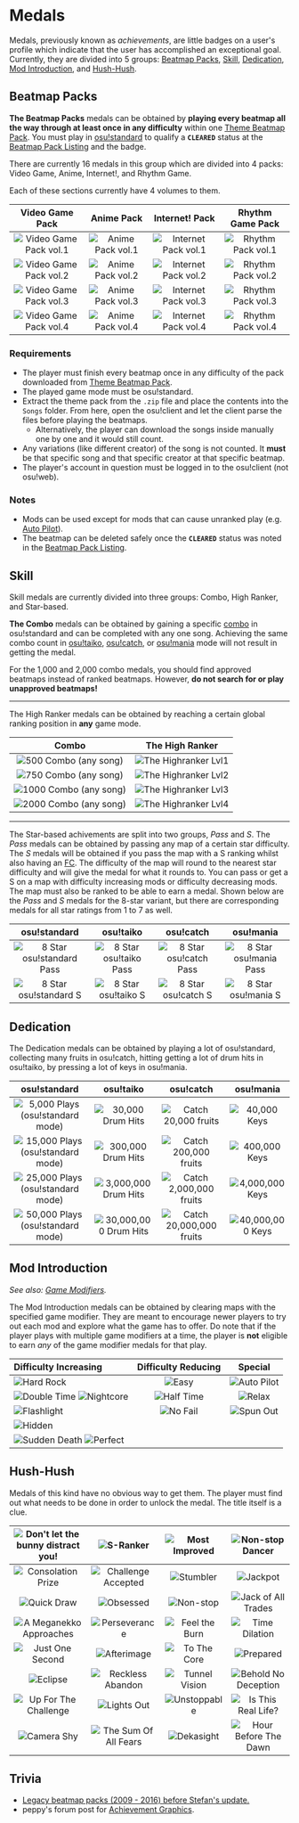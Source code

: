# Medals

Medals, previously known as *achievements*, are little badges on a user's profile which indicate that the user has accomplished an exceptional goal. Currently, they are divided into 5 groups: [Beatmap Packs](#beatmap-packs), [Skill](#skill), [Dedication](#dedication), [Mod Introduction](#mod-introduction), and [Hush-Hush](#hush-hush).

## Beatmap Packs

**The Beatmap Packs** medals can be obtained by **playing every beatmap all the way through at least once in any difficulty** within one [Theme Beatmap Pack](https://osu.ppy.sh/p/packlist?t=t). You must play in [osu!standard](/wiki/osu!standard) to qualify a **`CLEARED`** status at the [Beatmap Pack Listing](https://osu.ppy.sh/p/packlist?t=t) and the badge.

There are currently 16 medals in this group which are divided into 4 packs: Video Game, Anime, Internet!, and Rhythm Game.

Each of these sections currently have 4 volumes to them.

|                               Video Game Pack                               |                            Anime Pack                             |                               Internet! Pack                               |                           Rhythm Game Pack                           |
|:---------------------------------------------------------------------------:|:-----------------------------------------------------------------:|:--------------------------------------------------------------------------:|:--------------------------------------------------------------------:|
| ![Video Game Pack vol.1](img/all-packs-gamer-1.png "Video Game Pack vol.1") | ![Anime Pack vol.1](img/all-packs-anime-1.png "Anime Pack vol.1") | ![Internet Pack vol.1](img/all-packs-internet-1.png "Internet Pack vol.1") | ![Rhythm Pack vol.1](img/all-packs-rhythm-1.png "Rhythm Pack vol.1") |
| ![Video Game Pack vol.2](img/all-packs-gamer-2.png "Video Game Pack vol.2") | ![Anime Pack vol.2](img/all-packs-anime-2.png "Anime Pack vol.2") | ![Internet Pack vol.2](img/all-packs-internet-2.png "Internet Pack vol.2") | ![Rhythm Pack vol.2](img/all-packs-rhythm-2.png "Rhythm Pack vol.2") |
| ![Video Game Pack vol.3](img/all-packs-gamer-3.png "Video Game Pack vol.3") | ![Anime Pack vol.3](img/all-packs-anime-3.png "Anime Pack vol.3") | ![Internet Pack vol.3](img/all-packs-internet-3.png "Internet Pack vol.3") | ![Rhythm Pack vol.3](img/all-packs-rhythm-3.png "Rhythm Pack vol.3") |
| ![Video Game Pack vol.4](img/all-packs-gamer-4.png "Video Game Pack vol.4") | ![Anime Pack vol.4](img/all-packs-anime-4.png "Anime Pack vol.4") | ![Internet Pack vol.4](img/all-packs-internet-4.png "Internet Pack vol.4") | ![Rhythm Pack vol.4](img/all-packs-rhythm-4.png "Rhythm Pack vol.4") |

### Requirements

- The player must finish every beatmap once in any difficulty of the pack downloaded from [Theme Beatmap Pack](https://osu.ppy.sh/p/packlist?t=t).
- The played game mode must be osu!standard.
- Extract the theme pack from the `.zip` file and place the contents into the `Songs` folder. From here, open the osu!client and let the client parse the files before playing the beatmaps. 
    - Alternatively, the player can download the songs inside manually one by one and it would still count.
- Any variations (like different creator) of the song is not counted. It **must** be that specific song and that specific creator at that specific beatmap.
- The player's account in question must be logged in to the osu!client (not osu!web).

### Notes

- Mods can be used except for mods that can cause unranked play (e.g. [Auto Pilot](/wiki/AP)).
- The beatmap can be deleted safely once the **`CLEARED`** status was noted in the [Beatmap Pack Listing](https://osu.ppy.sh/p/packlist?t=t).

## Skill

Skill medals are currently divided into three groups: Combo, High Ranker, and Star-based.

**The Combo** medals can be obtained by gaining a specific [combo](/wiki/combo) in osu!standard and can be completed with any one song. Achieving the same combo count in [osu!taiko](/wiki/osu!taiko), [osu!catch](/wiki/osu!catch), or [osu!mania](/wiki/osu!mania) mode will not result in getting the medal.

For the 1,000 and 2,000 combo medals, you should find approved beatmaps instead of ranked beatmaps. However, **do not search for or play unapproved beatmaps!**

* * *

The High Ranker medals can be obtained by reaching a certain global ranking position in **any** game mode.

|                                  Combo                                   |                               The High Ranker                                |
|:------------------------------------------------------------------------:|:----------------------------------------------------------------------------:|
|  ![500 Combo (any song)](img/osu-combo-500.png "500 Combo (any song)")   | ![The Highranker Lvl1](img/all-skill-highranker-1.png "The Highranker Lvl1") |
|  ![750 Combo (any song)](img/osu-combo-750.png "750 Combo (any song)")   | ![The Highranker Lvl2](img/all-skill-highranker-2.png "The Highranker Lvl2") |
| ![1000 Combo (any song)](img/osu-combo-1000.png "1000 Combo (any song)") | ![The Highranker Lvl3](img/all-skill-highranker-3.png "The Highranker Lvl3") |
| ![2000 Combo (any song)](img/osu-combo-2000.png "2000 Combo (any song)") | ![The Highranker Lvl4](img/all-skill-highranker-4.png "The Highranker Lvl4") |

* * *

The Star-based achivements are split into two groups, *Pass* and *S*. The *Pass* medals can be obtained by passing any map of a certain star difficulty. The *S* medals will be obtained if you pass the map with a S ranking whilst also having an [FC](/wiki/FC). The difficulty of the map will round to the nearest star difficulty and will give the medal for what it rounds to. You can pass or get a S on a map with difficulty increasing mods or difficulty decreasing mods. The map must also be ranked to be able to earn a medal. Shown below are the *Pass* and *S* medals for the 8-star variant, but there are corresponding medals for all star ratings from 1 to 7 as well.

|                                   osu!standard                                   |                                  osu!taiko                                   |                                   osu!catch                                   |                                  osu!mania                                   |
|:--------------------------------------------------------------------------------:|:----------------------------------------------------------------------------:|:-----------------------------------------------------------------------------:|:----------------------------------------------------------------------------:|
| ![8 Star osu!standard Pass](img/osu-skill-pass-8.png "8 Star osu!standard Pass") | ![8 Star osu!taiko Pass](img/taiko-skill-pass-8.png "8 Star osu!taiko Pass") | ![8 Star osu!catch Pass](img/fruits-skill-pass-8.png "8 Star osu!catch Pass") | ![8 Star osu!mania Pass](img/mania-skill-pass-8.png "8 Star osu!mania Pass") |
|     ![8 Star osu!standard S](img/osu-skill-fc-8.png "8 Star osu!standard S")     |     ![8 Star osu!taiko S](img/taiko-skill-fc-8.png "8 Star osu!taiko S")     |     ![8 Star osu!catch S](img/fruits-skill-fc-8.png "8 Star osu!catch S")     |     ![8 Star osu!mania S](img/mania-skill-fc-8.png "8 Star osu!mania S")     |

## Dedication

The Dedication medals can be obtained by playing a lot of osu!standard, collecting many fruits in osu!catch, hitting getting a lot of drum hits in osu!taiko, by pressing a lot of keys in osu!mania.

|                                          osu!standard                                           |                                  osu!taiko                                  |                                     osu!catch                                      |                             osu!mania                             |
|:-----------------------------------------------------------------------------------------------:|:---------------------------------------------------------------------------:|:----------------------------------------------------------------------------------:|:-----------------------------------------------------------------:|
|  ![5,000 Plays (osu!standard mode)](img/osu-plays-5000.png "5,000 Plays (osu!standard mode)")   |      ![30,000 Drum Hits](img/taiko-hits-30000.png "30,000 Drum Hits")       |      ![Catch 20,000 fruits](img/fruits-hits-20000.png "Catch 20,000 fruits")       |      ![40,000 Keys](img/mania-hits-40000.png "40,000 Keys")       |
| ![15,000 Plays (osu!standard mode)](img/osu-plays-15000.png "15,000 Plays (osu!standard mode)") |     ![300,000 Drum Hits](img/taiko-hits-300000.png "300,000 Drum Hits")     |     ![Catch 200,000 fruits](img/fruits-hits-200000.png "Catch 200,000 fruits")     |     ![400,000 Keys](img/mania-hits-400000.png "400,000 Keys")     |
| ![25,000 Plays (osu!standard mode)](img/osu-plays-25000.png "25,000 Plays (osu!standard mode)") |  ![3,000,000 Drum Hits](img/taiko-hits-3000000.png "3,000,000 Drum Hits")   |  ![Catch 2,000,000 fruits](img/fruits-hits-2000000.png "Catch 2,000,000 fruits")   |  ![4,000,000 Keys](img/mania-hits-4000000.png "4,000,000 Keys")   |
| ![50,000 Plays (osu!standard mode)](img/osu-plays-50000.png "50,000 Plays (osu!standard mode)") | ![30,000,000 Drum Hits](img/taiko-hits-30000000.png "30,000,000 Drum Hits") | ![Catch 20,000,000 fruits](img/fruits-hits-20000000.png "Catch 20,000,000 fruits") | ![40,000,000 Keys](img/mania-hits-40000000.png "40,000,000 Keys") |

## Mod Introduction

*See also: [Game Modifiers](/wiki/Game_Modifiers).*

The Mod Introduction medals can be obtained by clearing maps with the specified game modifier. They are meant to encourage newer players to try out each mod and explore what the game has to offer. Do note that if the player plays with multiple game modifiers at a time, the player is **not** eligible to earn *any* of the game modifier medals for that play.

| Difficulty Increasing                                                                                            |                 Difficulty Reducing                  |                         Special                         |
|:---------------------------------------------------------------------------------------------------------------- |:----------------------------------------------------:|:-------------------------------------------------------:|
| ![Hard Rock](img/all-intro-hardrock.png "Hard Rock")                                                             |        ![Easy](img/all-intro-easy.png "Easy")        | ![Auto Pilot](img/all-intro-autopilot.png "Auto Pilot") |
| ![Double Time](img/all-intro-doubletime.png "Double Time") ![Nightcore](img/all-intro-nightcore.png "Nightcore") | ![Half Time](img/all-intro-halftime.png "Half Time") |        ![Relax](img/all-intro-relax.png "Relax")        |
| ![Flashlight](img/all-intro-flashlight.png "Flashlight")                                                         |    ![No Fail](img/all-intro-nofail.png "No Fail")    |    ![Spun Out](img/all-intro-spunout.png "Spun Out")    |
| ![Hidden](img/all-intro-hidden.png "Hidden")                                                                     |                                                      |                                                         |
| ![Sudden Death](img/all-intro-suddendeath.png "Sudden Death") ![Perfect](img/all-intro-perfect.png "Perfect")    |                                                      |                                                         |

## Hush-Hush

Medals of this kind have no obvious way to get them. The player must find out what needs to be done in order to unlock the medal. The title itself is a clue.

| ![Don't let the bunny distract you!](img/all-secret-bunny.png "Don't let the bunny distract you!") |                 ![S-Ranker](img/all-secret-rank-s.png "S-Ranker")                 |   ![Most Improved](img/all-secret-improved.png "Most Improved")   |           ![Non-stop Dancer](img/all-secret-dancer.png "Non-stop Dancer")            |
|:--------------------------------------------------------------------------------------------------:|:---------------------------------------------------------------------------------:|:-----------------------------------------------------------------:|:------------------------------------------------------------------------------------:|
|           ![Consolation Prize](img/all-secret-consolation_prize.png "Consolation Prize")           | ![Challenge Accepted](img/all-secret-challenge_accepted.png "Challenge Accepted") |        ![Stumbler](img/all-secret-stumbler.png "Stumbler")        |                   ![Jackpot](img/all-secret-jackpot.png "Jackpot")                   |
|                     ![Quick Draw](img/all-secret-quick_draw.png "Quick Draw")                      |                ![Obsessed](img/all-secret-obsessed.png "Obsessed")                |        ![Non-stop](img/all-secret-nonstop.png "Non-stop")         |         ![Jack of All Trades](img/all-secret-jack.png "Jack of All Trades")          |
|         ![A Meganekko Approaches](img/mania-secret-meganekko.png "A Meganekko Approaches")         |          ![Perseverance](img/all-secret-perseverance.png "Perseverance")          |     ![Feel the Burn](img/all-secret-ftb.png "Feel the Burn")      |              ![Time Dilation](img/all-secret-tidi.png "Time Dilation")               |
|                 ![Just One Second](img/all-secret-onesecond.png "Just One Second")                 |             ![Afterimage](img/osu-secret-afterimage.png "Afterimage")             |    ![To The Core](img/all-secret-tothecore.png "To The Core")     |                 ![Prepared](img/all-secret-prepared.png "Prepared")                  |
|                          ![Eclipse](img/osu-secret-eclipse.png "Eclipse")                          |        ![Reckless Abandon](img/all-secret-reckless.png "Reckless Abandon")        | ![Tunnel Vision](img/osu-secret-tunnelvision.png "Tunnel Vision") |      ![Behold No Deception](img/osu-secret-deception.png "Behold No Deception")      |
|            ![Up For The Challenge](img/all-secret-challenge.png "Up For The Challenge")            |             ![Lights Out](img/all-secret-lightsout.png "Lights Out")              |  ![Unstoppable](img/osu-secret-superhardhddt.png "Unstoppable")   |  ![Is This Real Life?](img/osu-secret-supersuperhardhddt.png "Is This Real Life?")   |
|                       ![Camera Shy](img/all-secret-uguushy.png "Camera Shy")                       |     ![The Sum Of All Fears](img/all-secret-nuked.png "The Sum Of All Fears")      |         ![Dekasight](img/osu-secret-deka.png "Dekasight")         | ![Hour Before The Dawn](img/all-secret-hourbeforethedawn.png "Hour Before The Dawn") |

## Trivia

- [Legacy beatmap packs (2009 - 2016) before Stefan's update.](Beatmap_Packs_0916)
- peppy's forum post for [Achievement Graphics](https://osu.ppy.sh/forum/t/80448).